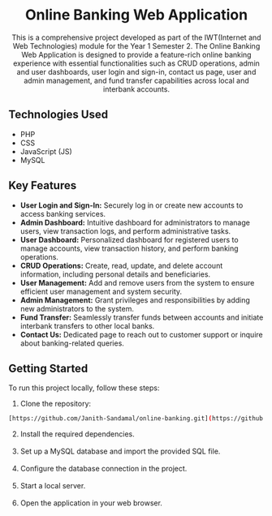 <h1 align="center">Online Banking Web Application</h1>

<p align="center">

</p>

<p align="center">This is a comprehensive project developed as part of the IWT(Internet and Web Technologies) module for the Year 1 Semester 2. The  Online Banking Web Application is designed to provide a feature-rich online banking experience with essential functionalities such as CRUD operations, admin and user dashboards, user login and sign-in, contact us page, user and admin management, and fund transfer capabilities across local and interbank accounts.</p>

## Technologies Used

- PHP
- CSS
- JavaScript (JS)
- MySQL

## Key Features

- **User Login and Sign-In:** Securely log in or create new accounts to access banking services.
- **Admin Dashboard:** Intuitive dashboard for administrators to manage users, view transaction logs, and perform administrative tasks.
- **User Dashboard:** Personalized dashboard for registered users to manage accounts, view transaction history, and perform banking operations.
- **CRUD Operations:** Create, read, update, and delete account information, including personal details and beneficiaries.
- **User Management:** Add and remove users from the system to ensure efficient user management and system security.
- **Admin Management:** Grant privileges and responsibilities by adding new administrators to the system.
- **Fund Transfer:** Seamlessly transfer funds between accounts and initiate interbank transfers to other local banks.
- **Contact Us:** Dedicated page to reach out to customer support or inquire about banking-related queries.

## Getting Started

To run this project locally, follow these steps:

1. Clone the repository:
```bash
[https://github.com/Janith-Sandamal/online-banking.git](https://github.com/naveen-dilsara/online-banking-system.git)
```
2. Install the required dependencies.<br><br>
3. Set up a MySQL database and import the provided SQL file.<br><br>
4. Configure the database connection in the project.<br><br>
5. Start a local server.<br><br>
6. Open the application in your web browser.<br><br>
